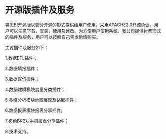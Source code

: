 # 开源版插件及服务

睿思BI开源版以部分开源的形式提供给用户使用，采用APACHE2.0开源协议，用户可以任意下载，安装，使用及修改。为方便用户使用系统，我公司提供付费形式的插件及服务，用户可以按照自己需求酌情购买。

主要插件及服务如下：

1.数据ETL插件；

2.数据填报插件；

3.数据查询插件；

4.数据建模模块度量分类插件；

5.多维分析模块地图展现及钻取插件；

6.数据报表模块报表分享插件;

7.移动BI模块手机报表分享插件；

8.技术支持。

